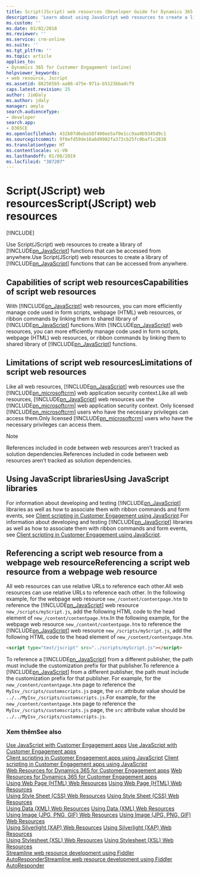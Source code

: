 ```yaml
---
title: Script(JScript) web resources (Developer Guide for Dynamics 365 for Customer Engagement apps) | MicrosoftDocs
description: 'Learn about using JavaScript web resources to create a library of JavaScript functions that can be accessed from anywhere. '
ms.custom: ''
ms.date: 03/02/2018
ms.reviewer: ''
ms.service: crm-online
ms.suite: ''
ms.tgt_pltfrm: ''
ms.topic: article
applies_to:
- Dynamics 365 for Customer Engagement (online)
helpviewer_keywords:
- web resource, Jscript
ms.assetid: 882565b5-aa86-475e-971a-b5123bbadcf9
caps.latest.revision: 25
author: JimDaly
ms.author: jdaly
manager: amyla
search.audienceType:
- developer
search.app:
- D365CE
ms.openlocfilehash: 432b07d6eba58f408ee5af0e1cc9aa9b9345d9c1
ms.sourcegitcommit: 9f0efd59de16a6d9902fa372cb25fc0baf1c2838
ms.translationtype: HT
ms.contentlocale: vi-VN
ms.lasthandoff: 01/08/2019
ms.locfileid: "387207"
---
```

# <a name="scriptjscript-web-resources"></a><span data-ttu-id="3ad44-103">Script(JScript) web resources</span><span class="sxs-lookup"><span data-stu-id="3ad44-103">Script(JScript) web resources</span></span>

[!INCLUDE[](../includes/cc_applies_to_update_9_0_0.md)]

<span data-ttu-id="3ad44-104">Use Script(JScript) web resources to create a library of [!INCLUDE[pn_JavaScript](../includes/pn-javascript.md)] functions that can be accessed from anywhere.</span><span class="sxs-lookup"><span data-stu-id="3ad44-104">Use Script(JScript) web resources to create a library of [!INCLUDE[pn_JavaScript](../includes/pn-javascript.md)] functions that can be accessed from anywhere.</span></span>  
  
<a name="BKMK_capabilities"></a>   
## <a name="capabilities-of-script-web-resources"></a><span data-ttu-id="3ad44-105">Capabilities of script web resources</span><span class="sxs-lookup"><span data-stu-id="3ad44-105">Capabilities of script web resources</span></span>  
 <span data-ttu-id="3ad44-106">With [!INCLUDE[pn_JavaScript](../includes/pn-javascript.md)] web resources, you can more efficiently manage code used in form scripts, webpage (HTML) web resources, or ribbon commands by linking them to shared library of [!INCLUDE[pn_JavaScript](../includes/pn-javascript.md)] functions.</span><span class="sxs-lookup"><span data-stu-id="3ad44-106">With [!INCLUDE[pn_JavaScript](../includes/pn-javascript.md)] web resources, you can more efficiently manage code used in form scripts, webpage (HTML) web resources, or ribbon commands by linking them to shared library of [!INCLUDE[pn_JavaScript](../includes/pn-javascript.md)] functions.</span></span>  
  
<a name="BKMK_limitations"></a>   
## <a name="limitations-of-script-web-resources"></a><span data-ttu-id="3ad44-107">Limitations of script web resources</span><span class="sxs-lookup"><span data-stu-id="3ad44-107">Limitations of script web resources</span></span>  
 <span data-ttu-id="3ad44-108">Like all web resources, [!INCLUDE[pn_JavaScript](../includes/pn-javascript.md)] web resources use the [!INCLUDE[pn_microsoftcrm](../includes/pn-microsoftcrm.md)] web application security context.</span><span class="sxs-lookup"><span data-stu-id="3ad44-108">Like all web resources, [!INCLUDE[pn_JavaScript](../includes/pn-javascript.md)] web resources use the [!INCLUDE[pn_microsoftcrm](../includes/pn-microsoftcrm.md)] web application security context.</span></span> <span data-ttu-id="3ad44-109">Only licensed [!INCLUDE[pn_microsoftcrm](../includes/pn-microsoftcrm.md)] users who have the necessary privileges can access them.</span><span class="sxs-lookup"><span data-stu-id="3ad44-109">Only licensed [!INCLUDE[pn_microsoftcrm](../includes/pn-microsoftcrm.md)] users who have the necessary privileges can access them.</span></span>  
  
> [!NOTE]
>  <span data-ttu-id="3ad44-110">References included in code between web resources aren’t tracked as solution dependencies.</span><span class="sxs-lookup"><span data-stu-id="3ad44-110">References included in code between web resources aren’t tracked as solution dependencies.</span></span>  
  
<a name="BKMK_Using"></a>   
## <a name="using-javascript-libraries"></a><span data-ttu-id="3ad44-111">Using JavaScript libraries</span><span class="sxs-lookup"><span data-stu-id="3ad44-111">Using JavaScript libraries</span></span>  
 <span data-ttu-id="3ad44-112">For information about developing and testing [!INCLUDE[pn_JavaScript](../includes/pn-javascript.md)] libraries as well as how to associate them with ribbon commands and form events, see [Client scripting in Customer Engagement using JavaScript](clientapi/client-scripting.md).</span><span class="sxs-lookup"><span data-stu-id="3ad44-112">For information about developing and testing [!INCLUDE[pn_JavaScript](../includes/pn-javascript.md)] libraries as well as how to associate them with ribbon commands and form events, see [Client scripting in Customer Engagement using JavaScript](clientapi/client-scripting.md).</span></span>  
  
<a name="BKMK_Referencing"></a>   
## <a name="referencing-a-script-web-resource-from-a-webpage-web-resource"></a><span data-ttu-id="3ad44-113">Referencing a script web resource from a webpage web resource</span><span class="sxs-lookup"><span data-stu-id="3ad44-113">Referencing a script web resource from a webpage web resource</span></span>  
 <span data-ttu-id="3ad44-114">All web resources can use relative URLs to reference each other.</span><span class="sxs-lookup"><span data-stu-id="3ad44-114">All web resources can use relative URLs to reference each other.</span></span> <span data-ttu-id="3ad44-115">In the following example, for the webpage web resource `new_/content/contentpage.htm` to reference the [!INCLUDE[pn_JavaScript](../includes/pn-javascript.md)] web resource `new_/scripts/myScript.js`, add the following HTML code to the head element of `new_/content/contentpage.htm`.</span><span class="sxs-lookup"><span data-stu-id="3ad44-115">In the following example, for the webpage web resource `new_/content/contentpage.htm` to reference the [!INCLUDE[pn_JavaScript](../includes/pn-javascript.md)] web resource `new_/scripts/myScript.js`, add the following HTML code to the head element of `new_/content/contentpage.htm`.</span></span>  
  
```html  
<script type="text/jscript" src="../scripts/myScript.js"></script>  
```  
  
 <span data-ttu-id="3ad44-116">To reference a [!INCLUDE[pn_JavaScript](../includes/pn-javascript.md)] from a different publisher, the path must include the customization prefix for that publisher.</span><span class="sxs-lookup"><span data-stu-id="3ad44-116">To reference a [!INCLUDE[pn_JavaScript](../includes/pn-javascript.md)] from a different publisher, the path must include the customization prefix for that publisher.</span></span> <span data-ttu-id="3ad44-117">For example, for the `new_/content/contentpage.htm` page to reference the `MyIsv_/scripts/customscripts.js` page, the `src` attribute value should be `../../MyIsv_/scripts/customscripts.js`.</span><span class="sxs-lookup"><span data-stu-id="3ad44-117">For example, for the `new_/content/contentpage.htm` page to reference the `MyIsv_/scripts/customscripts.js` page, the `src` attribute value should be `../../MyIsv_/scripts/customscripts.js`.</span></span>  
  
### <a name="see-also"></a><span data-ttu-id="3ad44-118">Xem thêm</span><span class="sxs-lookup"><span data-stu-id="3ad44-118">See also</span></span>  
 <span data-ttu-id="3ad44-119">[Use JavaScript with Customer Engagement apps](use-javascript.md) </span><span class="sxs-lookup"><span data-stu-id="3ad44-119">[Use JavaScript with Customer Engagement apps](use-javascript.md) </span></span>  
 <span data-ttu-id="3ad44-120">[Client scripting in Customer Engagement apps using JavaScript](clientapi/client-scripting.md) </span><span class="sxs-lookup"><span data-stu-id="3ad44-120">[Client scripting in Customer Engagement apps using JavaScript](clientapi/client-scripting.md) </span></span>  
 <span data-ttu-id="3ad44-121">[Web Resources for Dynamics 365 for Customer Engagement apps](web-resources.md) </span><span class="sxs-lookup"><span data-stu-id="3ad44-121">[Web Resources for Dynamics 365 for Customer Engagement apps](web-resources.md) </span></span>  
 <span data-ttu-id="3ad44-122">[Using Web Page (HTML) Web Resources](webpage-html-web-resources.md) </span><span class="sxs-lookup"><span data-stu-id="3ad44-122">[Using Web Page (HTML) Web Resources](webpage-html-web-resources.md) </span></span>  
 <span data-ttu-id="3ad44-123">[Using Style Sheet (CSS) Web Resources](css-web-resources.md) </span><span class="sxs-lookup"><span data-stu-id="3ad44-123">[Using Style Sheet (CSS) Web Resources](css-web-resources.md) </span></span>  
 <span data-ttu-id="3ad44-124">[Using Data (XML) Web Resources](data-xml-web-resources.md) </span><span class="sxs-lookup"><span data-stu-id="3ad44-124">[Using Data (XML) Web Resources](data-xml-web-resources.md) </span></span>  
 <span data-ttu-id="3ad44-125">[Using Image (JPG, PNG, GIF) Web Resources](image-web-resources.md) </span><span class="sxs-lookup"><span data-stu-id="3ad44-125">[Using Image (JPG, PNG, GIF) Web Resources](image-web-resources.md) </span></span>  
 <span data-ttu-id="3ad44-126">[Using Silverlight (XAP) Web Resources](silverlight-xap-web-resources.md) </span><span class="sxs-lookup"><span data-stu-id="3ad44-126">[Using Silverlight (XAP) Web Resources](silverlight-xap-web-resources.md) </span></span>  
 <span data-ttu-id="3ad44-127">[Using Stylesheet (XSL) Web Resources](stylesheet-xsl-web-resources.md) </span><span class="sxs-lookup"><span data-stu-id="3ad44-127">[Using Stylesheet (XSL) Web Resources](stylesheet-xsl-web-resources.md) </span></span>  
 [<span data-ttu-id="3ad44-128">Streamline web resource development using Fiddler AutoResponder</span><span class="sxs-lookup"><span data-stu-id="3ad44-128">Streamline web resource development using Fiddler AutoResponder</span></span>](streamline-javascript-development-fiddler-autoresponder.md)    
